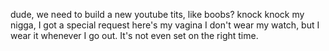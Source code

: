 dude, we need to build a new youtube
tits, like boobs?
knock knock my nigga, I got a special request
here's my vagina
I don't wear my watch, but I wear it whenever I go out. It's not even set on the right time. 